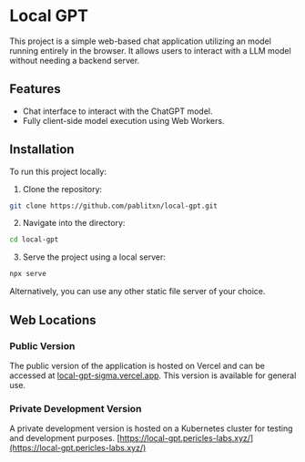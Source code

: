 # Local GPT

This project is a simple web-based chat application utilizing an model running entirely in the browser. 
It allows users to interact with a LLM model without needing a backend server.

## Features

- Chat interface to interact with the ChatGPT model.
- Fully client-side model execution using Web Workers.

## Installation

To run this project locally:

1. Clone the repository:

```bash
git clone https://github.com/pablitxn/local-gpt.git
```

2. Navigate into the directory:

```bash
cd local-gpt
```

3. Serve the project using a local server:

```bash
npx serve
```

Alternatively, you can use any other static file server of your choice.

## Web Locations

### Public Version

The public version of the application is hosted on Vercel and can be accessed at [local-gpt-sigma.vercel.app](local-gpt-sigma.vercel.app). This version is available for general use.

### Private Development Version

A private development version is hosted on a Kubernetes cluster for testing and development purposes. [https://local-gpt.pericles-labs.xyz/](https://local-gpt.pericles-labs.xyz/)
